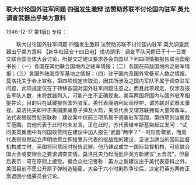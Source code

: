 ### 联大讨论国外驻军问题  四强发生激辩  法赞助苏联不讨论国内驻军   英允调查武器出乎美方意料

1946-12-17
第1版()
专栏：

　　联大讨论国外驻军问题
    四强发生激辩
    法赞助苏联不讨论国内驻军
    英允调查武器出乎美方意料
    【新华社延安十四日电】成功湖讯：调查军队问题已于十一日提交联合国全体大会讨论，所提交之建议要求各会员国以下列四项情报报告联合国秘书长：（一）各国在其他联合国境内之驻军情报；（二）各国在前敌国境内之驻军情报；（三）各国外陆海空军基地之情报；（四）驻于国内及国外常备军人数之情报。莫洛托夫于会上宣称，第四项规定应取消，因其所涉及之国内军队不属于调查驻军问题，此项规定仅在于转移各国对国外驻军问题注意之。而且此项规定，仅涉及报告军队人数，未将武器列入，可能产生不正确现象。美英两国将国内与国外驻军相提并论，目的只在延缓报告国外驻军。美代表康纳利起而辩护，谓苏联对武器太重视。莫洛托夫即抨击美国匿藏原子弹及火箭，美英代表又谓苏联拥有大量常备军。法代表继起赞助苏联称：建议案中仅前三项系属于调查驻军范围，第四项则当属裁军范围。其他代表于此时均未发言。正在此时，苏代表维辛斯基突起立发问：“试问美英集团中有何国敢赞同在建议中加入报告“武器”两字？”一时形势骤紧，而英代表则忽然起立声明他愿立即接受苏代表的挑战性的建议，坚说当适当的国际监督机构成立时，英国将同意同时报告武器。他乃建议成立一国际监督机构，可应联合国大会或安理会之要求调查实情。莫洛托夫乃起而批评英方新建议“太含混”，但最后表示：可在原则上接受。据合众社记者称：英方之新建议出乎美代表意料之外，美国目前不愿公开原子弹制造秘密。大会于六小时剧烈争论后，决定将英苏两修正案退回小组委员会讨论。
